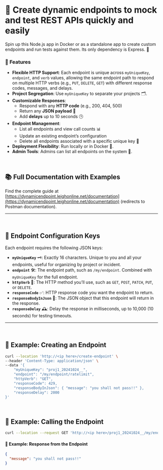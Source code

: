 # 🚀 Create dynamic endpoints to mock and test REST APIs quickly and easily

Spin up this Node.js app in Docker or as a standalone app to create custom endpoints and run tests against them. Its only dependency is Express. 🧪

### 🌟 **Features**
- **Flexible HTTP Support**: Each endpoint is unique across `myUniqueKey`, `endpoint`, and `verb` values, allowing the same endpoint path to respond on multiple HTTP verbs (e.g., `PUT`, `DELETE`, `GET`) with different response codes, messages, and delays.
- **Project Segregation**: Use `myUniqueKey` to separate your projects 🗂️.
- **Customizable Responses**: 
   - Respond with any **HTTP code** (e.g., 200, 404, 500)
   - Return any **JSON payload** 💾
   - Add **delays** up to 10 seconds 🕒
- **Endpoint Management**:
   - List all endpoints and view call counts 📊
   - Update an existing endpoint’s configuration
   - Delete all endpoints associated with a specific unique key 🧹
- **Deployment Flexibility**: Run locally or in Docker 🐳.
- **Admin Tools**: Admins can list all endpoints on the system 🔐.

<br />

## 📚 Full Documentation with Examples
Find the complete guide at [https://dynamicendpoint.leighonline.net/documentation](https://dynamicendpoint.leighonline.net/documentation) (redirects to Postman documentation).

---
<br />

## 🔧 Endpoint Configuration Keys

Each endpoint requires the following JSON keys:
- **`myUniqueKey`** 🗝️: Exactly 16 characters. Unique to you and all your endpoints, useful for organizing by project or incident.
- **`endpoint`** 🛠️: The endpoint path, such as `/my/endpoint`. Combined with `myUniqueKey` for the full endpoint.
- **`httpVerb`** 🔀: The HTTP method you’ll use, such as `GET`, `POST`, `PATCH`, `PUT`, or `DELETE`.
- **`responseCode`** ✅: HTTP response code you want the endpoint to return.
- **`responseBodyInJson`** 📄: The JSON object that this endpoint will return in the response.
- **`responseDelay`** 🕰️: Delay the response in milliseconds, up to 10,000 (10 seconds) for testing timeouts.

---
<br />

## 📄 **Example: Creating an Endpoint**

```bash
curl --location 'http://<ip here>/create-endpoint' \
--header 'Content-Type: application/json' \
--data '{
    "myUniqueKey": "proj1_20241024__", 
    "endpoint": "/my/endpoint/ratelimit", 
    "httpVerb": "GET", 
    "responseCode": 429, 
    "responseBodyInJson": { "message": "you shall not pass!!" }, 
    "responseDelay": 2000 
}'
```

<br />

## 📄 **Example: Calling the Endpoint**

```bash
curl --location --request GET 'http://<ip here>/proj1_20241024__/my/endpoint/ratelimit'
```

#### 📄 **Example: Response from the Endpoint**

```json
{
  "message": "you shall not pass!!"
}
```
